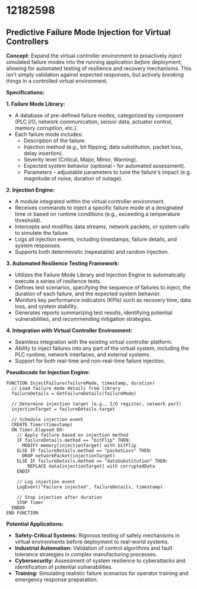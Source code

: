 # 12182598

## Predictive Failure Mode Injection for Virtual Controllers

**Concept:** Expand the virtual controller environment to proactively *inject* simulated failure modes into the running application *before* deployment, allowing for automated testing of resilience and recovery mechanisms. This isn't simply validation against expected responses, but actively *breaking* things in a controlled virtual environment.

**Specifications:**

**1. Failure Mode Library:**

*   A database of pre-defined failure modes, categorized by component (PLC I/O, network communication, sensor data, actuator control, memory corruption, etc.).
*   Each failure mode includes:
    *   Description of the failure.
    *   Injection method (e.g., bit flipping, data substitution, packet loss, delay insertion).
    *   Severity level (Critical, Major, Minor, Warning).
    *   Expected system behavior (optional - for automated assessment).
    *   Parameters - adjustable parameters to tune the failure's impact (e.g. magnitude of noise, duration of outage).

**2. Injection Engine:**

*   A module integrated within the virtual controller environment.
*   Receives commands to inject a specific failure mode at a designated time or based on runtime conditions (e.g., exceeding a temperature threshold).
*   Intercepts and modifies data streams, network packets, or system calls to simulate the failure.
*   Logs all injection events, including timestamps, failure details, and system responses.
*   Supports both deterministic (repeatable) and random injection.

**3. Automated Resilience Testing Framework:**

*   Utilizes the Failure Mode Library and Injection Engine to automatically execute a series of resilience tests.
*   Defines test scenarios, specifying the sequence of failures to inject, the duration of each failure, and the expected system behavior.
*   Monitors key performance indicators (KPIs) such as recovery time, data loss, and system stability.
*   Generates reports summarizing test results, identifying potential vulnerabilities, and recommending mitigation strategies.

**4. Integration with Virtual Controller Environment:**

*   Seamless integration with the existing virtual controller platform.
*   Ability to inject failures into any part of the virtual system, including the PLC runtime, network interfaces, and external systems.
*   Support for both real-time and non-real-time failure injection.

**Pseudocode for Injection Engine:**

```
FUNCTION InjectFailure(failureMode, timestamp, duration)
  // Load failure mode details from library
  failureDetails = GetFailureDetails(failureMode)

  // Determine injection target (e.g., I/O register, network port)
  injectionTarget = failureDetails.target

  // Schedule injection event
  CREATE Timer(timestamp)
  ON Timer.Elapsed DO:
    // Apply failure based on injection method
    IF failureDetails.method == "bitFlip" THEN:
      MODIFY memory[injectionTarget] with bitFlip
    ELSE IF failureDetails.method == "packetLoss" THEN:
      DROP networkPacket(injectionTarget)
    ELSE IF failureDetails.method == "dataSubstitution" THEN:
        REPLACE data[injectionTarget] with corruptedData
    ENDIF

    // Log injection event
    LogEvent("Failure injected", failureDetails, timestamp)

    // Stop injection after duration
    STOP Timer
  ENDDO
END FUNCTION
```

**Potential Applications:**

*   **Safety-Critical Systems:** Rigorous testing of safety mechanisms in virtual environments before deployment to real-world systems.
*   **Industrial Automation:** Validation of control algorithms and fault tolerance strategies in complex manufacturing processes.
*   **Cybersecurity:** Assessment of system resilience to cyberattacks and identification of potential vulnerabilities.
*   **Training:** Simulating realistic failure scenarios for operator training and emergency response preparation.